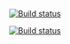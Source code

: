 [![Build status](https://build.appcenter.ms/v0.1/apps/e9300c4d-a40f-4810-bbf7-cd659c35b714/branches/dev/badge)](https://appcenter.ms)

[![Build status](https://build.appcenter.ms/v0.1/apps/0d89bded-64e1-4985-9085-18215bc619ad/branches/dev/badge)](https://appcenter.ms)
